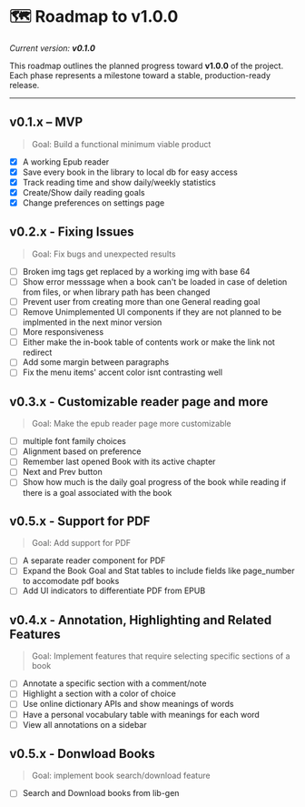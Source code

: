 # 🗺️ Roadmap to v1.0.0

_Current version: **v0.1.0**_

This roadmap outlines the planned progress toward **v1.0.0** of the project.  
Each phase represents a milestone toward a stable, production-ready release.

---

## v0.1.x – MVP

> Goal: Build a functional minimum viable product

- [x] A working Epub reader
- [x] Save every book in the library to local db for easy access
- [x] Track reading time and show daily/weekly statistics
- [x] Create/Show daily reading goals
- [x] Change preferences on settings page

## v0.2.x - Fixing Issues

> Goal: Fix bugs and unexpected results

- [ ] Broken img tags get replaced by a working img with base 64
- [ ] Show error messsage when a book can't be loaded in case of deletion from files, or when library path has been changed
- [ ] Prevent user from creating more than one General reading goal
- [ ] Remove Unimplemented UI components if they are not planned to be implmented in the next minor version
- [ ] More responsiveness
- [ ] Either make the in-book table of contents work or make the link not redirect
- [ ] Add some margin between paragraphs
- [ ] Fix the menu items' accent color isnt contrasting well

## v0.3.x - Customizable reader page and more

> Goal: Make the epub reader page more customizable

- [ ] multiple font family choices
- [ ] Alignment based on preference
- [ ] Remember last opened Book with its active chapter
- [ ] Next and Prev button
- [ ] Show how much is the daily goal progress of the book while reading if there is a goal associated with the book

## v0.5.x - Support for PDF

> Goal: Add support for PDF

- [ ] A separate reader component for PDF
- [ ] Expand the Book Goal and Stat tables to include fields like page_number to accomodate pdf books
- [ ] Add UI indicators to differentiate PDF from EPUB

## v0.4.x - Annotation, Highlighting and Related Features

> Goal: Implement features that require selecting specific sections of a book

- [ ] Annotate a specific section with a comment/note
- [ ] Highlight a section with a color of choice
- [ ] Use online dictionary APIs and show meanings of words
- [ ] Have a personal vocabulary table with meanings for each word
- [ ] View all annotations on a sidebar

## v0.5.x - Donwload Books

> Goal: implement book search/download feature

- [ ] Search and Download books from lib-gen

